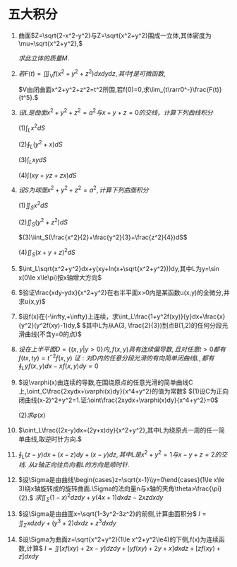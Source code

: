 # 五大积分

1. 曲面$Z=\sqrt{2-x^2-y^2}与Z=\sqrt{x^2+y^2}围成一立体,其体密度为\mu=\sqrt{x^2+y^2},$

   $求此立体的质量M.$







































2. $若F(t)=\iiint_Vf(x^2+y^2+z^2)dxdydz,其中f是可微函数,$

   $V由闭曲面x^2+y^2+z^2=t^2所围,若f(0)=0,求\lim_{t\rarr0^-}\frac{F(t)}{t^5}.$









































3. $设L是曲面x^2+y^2+z^2=a^2与x+y+z=0的交线，计算下列曲线积分$

   $(1)\int_L x^2dS$

   $(2)\oint_L(y^2+x)dS$

   $(3)\int_LxydS$

   $(4)\int(xy+yz+zx)dS$













































4. $设S为球面x^2+y^2+z^2=a^2,计算下列曲面积分$

   $(1)\iint_Sx^2dS$

   $(2)\iint_S(y^2+z^2)dS$

   $(3)\iint_S(\frac{x^2}{2}+\frac{y^2}{3}+\frac{z^2}{4})dS$

   $(4)\iint_S(x+y+z)^2dS$



































8. $\int_L\sqrt{x^2+y^2}dx+y(xy+ln(x+\sqrt{x^2+y^2}))dy,其中L为y=\sin x(0\le x\le\pi)按x轴增大方向$





































9. $验证\frac{xdy-ydx}{x^2+y^2}在右半平面x>0内是某函数u(x,y)的全微分,并求u(x,y)$

































10. $设f(x)在(-\infty,+\infty)上连续，求\int_L\frac{1+y^2f(xy)}{y}dx+\frac{x}{y^2}(y^2f(xy)-1)dy,$
    $其中L为从A(3, \frac{2}{3})到点B(1,2)的任何分段光滑曲线(不含y=0的点)$





































11. $设在上半平面D=\{(x,y|y>0\}内,f(x,y)具有连续偏导数,且对任意t>0都有f(tx,ty)=t^{-2}f(x,y)$
    $证:对D内的任意分段光滑的有向简单闭曲线L,都有\oint_Lyf(x,y)dx-xf(x,y)dy=0$











































12. $设\varphi(x)由连续的导数,在围绕原点的任意光滑的简单曲线C上,\oint_C\frac{2xydx+\varphi(x)dy}{x^4+y^2}的值为常数$
    $(1)设C为正向闭曲线(x-2)^2+y^2=1.证:\oint\frac{2xydx+\varphi(x)dy}{x^4+y^2}=0$

    $(2)求\varphi(x)$













































13. $\oint_L\frac{(2x-y)dx+(2y+x)dy}{x^2+y^2},其中L为绕原点一周的任一简单曲线,取逆时针方向.$









































14. $\oint_L(z-y)dx+(x-z)dy+(x-y)dz,其中L是x^2+y^2=1与x-y+z=2的交线.$
    $从z轴正向往负向看L的方向是顺时针.$





































15. $设\Sigma是由曲线\begin{cases}z=\sqrt{x-1}\\y=0\end{cases}(1\le x\le 3)绕x轴旋转成的旋转曲面.\Sigma的法向量n与x轴的夹角\theta>\frac{\pi}{2}.$
    $求\iint_\Sigma(1-x)^2dzdy+y(4x+1)dxdz-2xzdxdy$





































16. $设\Sigma是由曲面x=\sqrt{1-3y^2-3z^2}的前侧,计算曲面积分$
    $I=\iint_\Sigma xdzdy+(y^3+2)dxdz+z^3dxdy$





































17. $设\Sigma为曲面z=\sqrt{x^2+y^2}(1\le x^2+y^2\le4)的下侧,f(x)为连续函数,计算$
    $I=\iint[xf(xy)+2x-y]dzdy+[yf(xy)+2y+x]dxdz+[zf(xy)+z]dxdy$



























